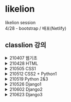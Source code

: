 # likelion

likelion session  
4/28 - bootstrap / 배포(Netlify)

classlion 강의 
------------ 
<details>
    <summary>210407 웹기초</summary>

  + index
</details>
  
<details>
    <summary>210428 HTML</summary>
    
  + HTML
     + html 123 
     + form.html  
</details>

<details>
    <summary>210505 CSS1</summary>

  + CSS
      + selector 12345 
      + pseudo 
      + per & box 123
</details>

<details>
    <summary>210512 CSS2 + Python1</summary>

  + CSS
     + property
     + position 123
     + flex 123 
     + inherit 12 (+ test.css) 
     + btn  
  + python
     + 4-1.py  
</details>
<details>
    <summary>210519 Python 2&3</summary>

  + python
      + 5-1234.py
</details>
<details>
    <summary>210526 Django1</summary>
    
  + djangoproject1 : firstapp, wordCount 만들기
  + mtv  
</details>
<details>
    <summary>210602 Django2</summary>
    
  + djangoproject2 : CRUD 구현, blog 만들기
  + django&DB
  + CRUD  
</details>
<details>
    <summary>210623 Django3</summary>

  + templates
  + static&media
  + user 확장과 인증 
</details>
